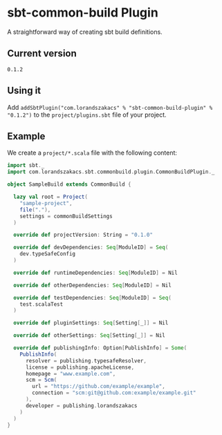 sbt-common-build Plugin
================

A straightforward way of creating sbt build definitions.

## Current version

`0.1.2`

## Using it

Add `addSbtPlugin("com.lorandszakacs" % "sbt-common-build-plugin" % "0.1.2")` to the `project/plugins.sbt` file of your project.

## Example

We create a `project/*.scala` file with the following content:

```scala
import sbt._
import com.lorandszakacs.sbt.commonbuild.plugin.CommonBuildPlugin._

object SampleBuild extends CommonBuild {

  lazy val root = Project(
    "sample-project",
    file("."),
    settings = commonBuildSettings
  )

  override def projectVersion: String = "0.1.0"

  override def devDependencies: Seq[ModuleID] = Seq(
    dev.typeSafeConfig
  )

  override def runtimeDependencies: Seq[ModuleID] = Nil

  override def otherDependencies: Seq[ModuleID] = Nil

  override def testDependencies: Seq[ModuleID] = Seq(
    test.scalaTest
  )

  override def pluginSettings: Seq[Setting[_]] = Nil

  override def otherSettings: Seq[Setting[_]] = Nil

  override def publishingInfo: Option[PublishInfo] = Some(
    PublishInfo(
      resolver = publishing.typesafeResolver,
      license = publishing.apacheLicense,
      homepage = "www.example.com",
      scm = Scm(
        url = "https://github.com/example/example",
        connection = "scm:git@github.com:example/example.git"
      ),
      developer = publishing.lorandszakacs
    )
  )
}

```